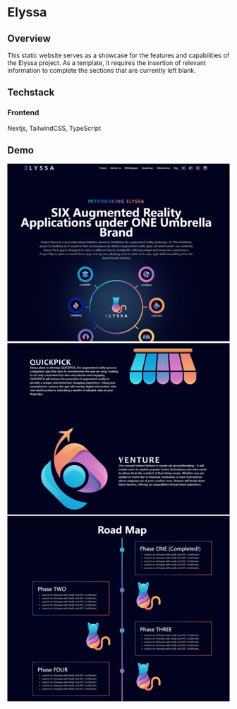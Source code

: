 # Elyssa

## Overview
This static website serves as a showcase for the features and capabilities of the Elyssa project. As a template, it requires the insertion of relevant information to complete the sections that are currently left blank.

## Techstack

### Frontend
Nextjs, TailwindCSS, TypeScript

## Demo
![Image1](/public/Image1.png)
![Image2](/public/Image2.png)
![Image3](/public/Image3.png)
